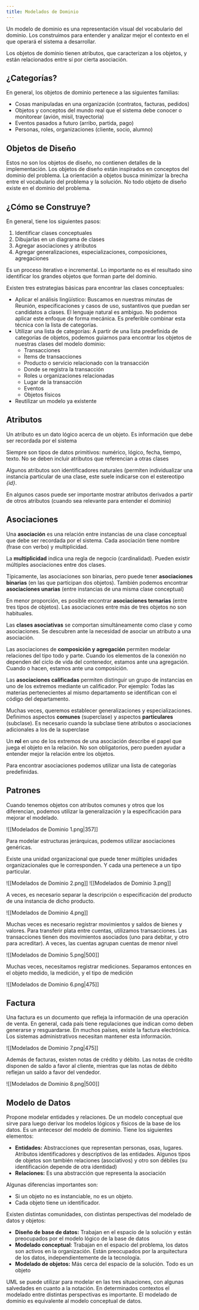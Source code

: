 ```yaml
---
title: Modelados de Dominio
---
```


Un modelo de dominio es una representación visual del vocabulario del dominio. Los construimos para entender y analizar mejor el contexto en el que operará el sistema a desarrollar.

Los objetos de dominio tienen atributos, que caracterizan a los objetos, y están relacionados entre sí por cierta asociación.

## ¿Categorías?

En general, los objetos de dominio pertenece a las siguientes familias:

- Cosas manipuladas en una organización (contratos, facturas, pedidos)
- Objetos y conceptos del mundo real que el sistema debe conocer o monitorear (avión, misil, trayectoria)
- Eventos pasados a futuro (arribo, partida, pago)
- Personas, roles, organizaciones (cliente, socio, alumno)

## Objetos de Diseño

Estos no son los objetos de diseño, no contienen detalles de la implementación. Los objetos de diseño están inspirados en conceptos del dominio del problema. La orientación a objetos busca minimizar la brecha entre el vocabulario del problema y la solución. No todo objeto de diseño existe en el dominio del problema.

## ¿Cómo se Construye?

En general, tiene los siguientes pasos:

1. Identificar clases conceptuales
2. Dibujarlas en un diagrama de clases
3. Agregar asociaciones y atributos
4. Agregar generalizaciones, especializaciones, composiciones, agregaciones

Es un proceso iterativo e incremental. Lo importante no es el resultado sino identificar los grandes objetos que forman parte del dominio.

Existen tres estrategias básicas para encontrar las clases conceptuales:

- Aplicar el análisis lingüístico: Buscamos en nuestras minutas de Reunión, especificaciones y casos de uso, sustantivos que puedan ser candidatos a clases. El lenguaje natural es ambiguo. No podemos aplicar este enfoque de forma mecánica. Es preferible combinar esta técnica con la lista de categorías.
- Utilizar una lista de categorías: A partir de una lista predefinida de categorías de objetos, podemos guiarnos para encontrar los objetos de nuestras clases del modelo dominio:
	- Transacciones
	- Ítems de transacciones
	- Producto o servicio relacionado con la transacción
	- Donde se registra la transacción
	- Roles u organizaciones relacionadas
	- Lugar de la transacción
	- Eventos
	- Objetos físicos
- Reutilizar un modelo ya existente

## Atributos

Un atributo es un dato lógico acerca de un objeto. Es información que debe ser recordada por el sistema

Siempre son tipos de datos primitivos: numérico, lógico, fecha, tiempo, texto. No se deben incluir atributos que referencian a otras clases

Algunos atributos son identificadores naturales (permiten individualizar una instancia particular de una clase, este suele indicarse con el estereotipo *{id}*.

En algunos casos puede ser importante mostrar atributos derivados a partir de otros atributos (cuando sea relevante para entender el dominio)

## Asociaciones

Una **asociación** es una relación entre instancias de una clase conceptual que debe ser recordada por el sistema. Cada asociación tiene nombre (frase con verbo) y multiplicidad.

La **multiplicidad** indica una regla de negocio (cardinalidad). Pueden existir múltiples asociaciones entre dos clases.

Típicamente, las asociaciones son binarias, pero puede tener **asociaciones binarias** (en las que participan dos objetos). También podemos encontrar **asociaciones unarias** (entre instancias de una misma clase conceptual)

 En menor proporción, es posible encontrar **asociaciones ternarias** (entre tres tipos de objetos). Las asociaciones entre más de tres objetos no son habituales.

Las **clases asociativas** se comportan simultáneamente como clase y como asociaciones. Se descubren ante la necesidad de asociar un atributo a una asociación.

Las asociaciones de **composición y agregación** permiten modelar relaciones del tipo todo y parte. Cuando los elementos de la conexión no dependen del ciclo de vida del contenedor, estamos ante una agregación. Cuando o hacen, estamos ante una composición.

Las **asociaciones calificadas** permiten distinguir un grupo de instancias en uno de los extremos mediante un calificador. Por ejemplo: Todas las materias pertenecientes al mismo departamento se identifican con el código del departamento.

Muchas veces, queremos establecer generalizaciones y especializaciones. Definimos aspectos **comunes** (superclase) y aspectos **particulares** (subclase). Es necesario cuando la subclase tiene atributos o asociaciones adicionales a los de la superclase

Un **rol** en uno de los extremos de una asociación describe el papel que juega el objeto en la relación. No son obligatorios, pero pueden ayudar a entender mejor la relación entre los objetos.

Para encontrar asociaciones podemos utilizar una lista de categorías predefinidas.

## Patrones

Cuando tenemos objetos con atributos comunes y otros que los diferencian, podemos utilizar la generalización y la especificación para mejorar el modelado.

![[Modelados de Dominio 1.png|357]]

Para modelar estructuras jerárquicas, podemos utilizar asociaciones genéricas.

Existe una unidad organizacional que puede tener múltiples unidades organizacionales que le corresponden. Y cada una pertenece a un tipo particular.

![[Modelados de Dominio 2.png]] ![[Modelados de Dominio 3.png]]

A veces, es necesario separar la descripción o especificación del producto de una instancia de dicho producto.

![[Modelados de Dominio 4.png]]

Muchas veces es necesario registrar movimientos y saldos de bienes y valores. Para transferir plata entre cuentas, utilizamos transacciones. Las transacciones tienen dos movimientos asociados (uno para debitar, y otro para acreditar). A veces, las cuentas agrupan cuentas de menor nivel

![[Modelados de Dominio 5.png|500]]

Muchas veces, necesitamos registrar mediciones. Separamos entonces en el objeto medido, la medición, y el tipo de medición

![[Modelados de Dominio 6.png|475]]

## Factura

Una factura es un documento que refleja la información de una operación de venta. En general, cada país tiene regulaciones que indican como deben generarse y resguardarse. En muchos países, existe la factura electrónica. Los sistemas administrativos necesitan mantener esta información.

![[Modelados de Dominio 7.png|475]]

Además de facturas, existen notas de crédito y débito. Las notas de crédito disponen de saldo a favor al cliente, mientras que las notas de débito reflejan un saldo a favor del vendedor.

![[Modelados de Dominio 8.png|500]]

## Modelo de Datos

Propone modelar entidades y relaciones. De un modelo conceptual que sirve para luego derivar los modelos lógicos y físicos de la base de los datos. Es un antecesor del modelo de dominio. Tiene los siguientes elementos:

- **Entidades:** Abstracciones que representan personas, osas, lugares. Atributos identificadores y descriptivos de las entidades. Algunos tipos de objetos son también relaciones (asociativos) y otro son débiles (su identificación depende de otra identidad)
- **Relaciones:** Es una abstracción que representa la asociación

Algunas diferencias importantes son:

- Si un objeto no es instanciable, no es un objeto.
- Cada objeto tiene un identificador.

Existen distintas comunidades, con distintas perspectivas del modelado de datos y objetos:

- **Diseño de base de datos:** Trabajan en el espacio de la solución y están preocupados por el modelo lógico de la base de datos
- **Modelado conceptual**: Trabajan en el espacio del problema, los datos son activos en la organización. Están preocupados por la arquitectura de los datos, independientemente de la tecnología.
- **Modelado de objetos:** Más cerca del espacio de la solución. Todo es un objeto

UML se puede utilizar para modelar en las tres situaciones, con algunas salvedades en cuanto a la notación. En determinados contextos el modelado entre distintas perspectivas es importante. El modelado de dominio es equivalente al modelo conceptual de datos.
